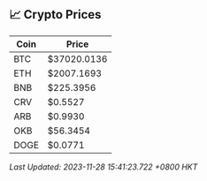 ## 📈 Crypto Prices

| Coin | Price |
| ---- | ----- |
| BTC | $37020.0136 |
| ETH | $2007.1693 |
| BNB | $225.3956 |
| CRV | $0.5527 |
| ARB | $0.9930 |
| OKB | $56.3454 |
| DOGE | $0.0771 |

_Last Updated: 2023-11-28 15:41:23.722 +0800 HKT_